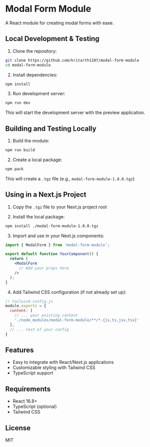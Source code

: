 # Modal Form Module

A React module for creating modal forms with ease.

## Local Development & Testing

1. Clone the repository:
```bash
git clone https://github.com/kritarth1107/modal-form-module
cd modal-form-module
```

2. Install dependencies:
```bash
npm install
```

3. Run development server:
```bash
npm run dev
```
This will start the development server with the preview application.

## Building and Testing Locally

1. Build the module:
```bash
npm run build
```

2. Create a local package:
```bash
npm pack
```
This will create a `.tgz` file (e.g., `modal-form-module-1.0.0.tgz`)

## Using in a Next.js Project

1. Copy the `.tgz` file to your Next.js project root

2. Install the local package:
```bash
npm install ./modal-form-module-1.0.0.tgz
```

3. Import and use in your Next.js components:
```jsx
import { ModalForm } from 'modal-form-module';

export default function YourComponent() {
  return (
    <ModalForm
      // Add your props here
    />
  );
}
```

4. Add Tailwind CSS configuration (if not already set up):
```js
// tailwind.config.js
module.exports = {
  content: [
    // ... your existing content
    './node_modules/modal-form-module/**/*.{js,ts,jsx,tsx}'
  ],
  // ... rest of your config
}
```

## Features

- Easy to integrate with React/Next.js applications
- Customizable styling with Tailwind CSS
- TypeScript support

## Requirements

- React 16.8+ 
- TypeScript (optional)
- Tailwind CSS

## License

MIT